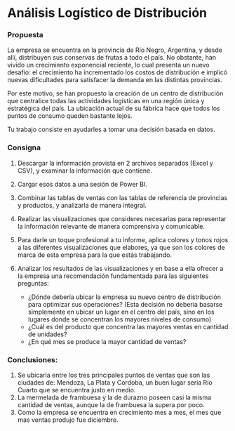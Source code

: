 # Análisis Logístico de Distribución

### Propuesta

La empresa se encuentra en la provincia de Río Negro, Argentina, y desde allí, distribuyen sus conservas de frutas a todo el país. No obstante, han vivido un crecimiento exponencial reciente, lo cual presenta un nuevo desafío: el crecimiento ha incrementado los costos de distribución e implicó nuevas dificultades para satisfacer la demanda en las distintas provincias.

Por este motivo, se han propuesto la creación de un centro de distribución que centralice todas las actividades logísticas en una región única y estratégica del país. La ubicación actual de su fábrica hace que todos los puntos de consumo queden bastante lejos.

Tu trabajo consiste en ayudarles a tomar una decisión basada en datos.

### Consigna

1. Descargar la información provista en 2 archivos separados (Excel y CSV), y examinar la información que contiene.

2. Cargar esos datos a una sesión de Power BI.

3. Combinar las tablas de ventas con las tablas de referencia de provincias y productos, y analizarla de manera integral.

4. Realizar las visualizaciones que consideres necesarias para representar la información relevante de manera comprensiva y comunicable.

5. Para darle un toque profesional a tu informe, aplica colores y tonos rojos a las diferentes visualizaciones que elabores, ya que son los colores de marca de esta empresa para la que estás trabajando.

5. Analizar los resultados de las visualizaciones y en base a ella ofrecer a la empresa una recomendación fundamentada para las siguientes preguntas:
    + ¿Dónde debería ubicar la empresa su nuevo centro de distribución para optimizar sus operaciones? (Esta decisión no debería basarse simplemente en ubicar un lugar en el centro del país, sino en los lugares donde se concentran los mayores niveles de consumo)
    + ¿Cuál es del producto que concentra las mayores ventas en cantidad de unidades?
    + ¿En qué mes se produce la mayor cantidad de ventas?

### Conclusiones:
1. Se ubicaria entre los tres principales puntos de ventas que son las ciudades de: Mendoza, La Plata y Cordoba, un buen lugar seria Río Cuarto que se encuentra justo en medio.
2. La mermelada de frambuesa y la de durazno poseen casi la misma cantidad de ventas, aunque la de frambuesa la supera por poco.
3. Como la empresa se encuentra en crecimiento mes a mes, el mes que mas ventas produjo fue diciembre.
